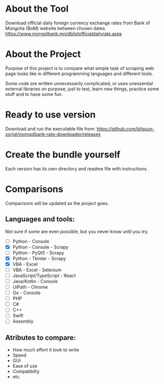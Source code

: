 # About the Tool
Download official daily foreign currency exchange rates from Bank of Mongolia (BoM) website between chosen dates. https://www.mongolbank.mn/dblistofficialdailyrate.aspx

# About the Project
Purpose of this project is to compare what simple task of scraping web page looks like in different programming languages and different tools.

Some code are written unnecessarily complicated, or uses unessential external libraries on purpose, just to test, learn new things, practice some stuff and to have some fun.

# Ready to use version
Download and run the executable file from:
https://github.com/bilguun-zorigt/mongolbank-rate-downloader/releases

# Create the bundle yourself
Each version has its own directory and readme file with instructions.

# Comparisons
Comparisons will be updated as the project goes.
## Languages and tools:
Not sure if some are even possible, but you never know until you try.
- [ ] Python - Console
- [x] Python - Console - Scrapy
- [ ] Python - PyQt5 - Scrapy
- [x] Python - Tkinter - Scrapy
- [x] VBA - Excel
- [ ] VBA - Excel - Selenium
- [ ] JavaScript/TypeScript - React
- [ ] Java/Kotlin - Console
- [ ] UiPath - Chrome
- [ ] Go - Console
- [ ] PHP
- [ ] C#
- [ ] C++
- [ ] Swift
- [ ] Assembly

## Atributes to compare:
- How much effort it took to write
- Speed
- GUI
- Ease of use
- Compatibilty
- etc.
